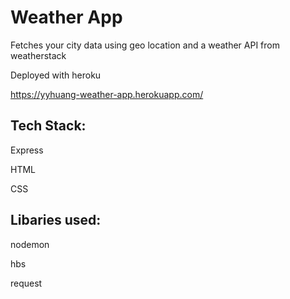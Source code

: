 # Weather App

Fetches your city data using geo location and a weather API from weatherstack

Deployed with heroku

https://yyhuang-weather-app.herokuapp.com/


## Tech Stack:

Express

HTML

CSS

## Libaries used:

nodemon

hbs

request


